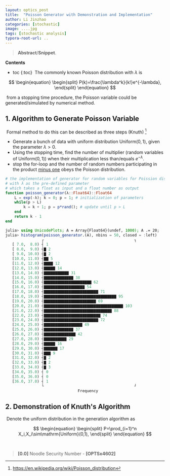 ```yaml
---
layout: optics_post
title:  "Poisson Generator with Demonstration and Implementation"
author: Li Jinzhao
categories: [stochastic]
image: ....jpg
tags: [stochastic analysis]
typora-root-url: ..
---
```

> **Abstract**/**Snippet**. 

**Contents**

* toc
{:toc}
​	The commonly known Poisson distribution with $\lambda$ is

$$
\begin{equation}
\begin{split}
P(k)=\frac{\lambda^k}{k!}e^{-\lambda},
\end{split}
\end{equation}
$$

​	from a stopping time procedure, the Poisson variable could be generated/simulated by numerical method.

## **1. Algorithm to Generate Poisson Variable**

​	Formal method to do this can be described as three steps (Knuth) [^1]

- Generate a bunch of data with uniform distribution $\mathrm{Uniform}(0,1)$, given the parameter $\lambda>0$.
- Using the stopping time, find the number of multiplier (random variables of $\mathrm{Uniform}(0,1)$) when their multiplication less than/equals $e^{-\lambda}$.
-  stop the for-loop and the number of random numbers participating in the product <u>minus one</u> obeys the Poisson distribution.



```julia
# the implementation of generator for random variables for Poission distribution
# with λ as the pre-defined parameter
# which takes a float as input and a float number as output
function poisson_generator(λ::Float64)::Float64
	L = exp(-λ); k = 0; p = 1; # initialization of parameters
	while(p > L)
		k = k + 1; p = p*rand(); # update until p > L
	end
	return k - 1
end
```









```julia
julia> using UnicodePlots; A = Array{Float64}(undef, 1000); A .= 20;
julia> histogram(poisson_generator.(A), nbins = 50, closed = :left)
                ┌                                        ┐
   [ 7.0,  8.0) ┤ 1
   [ 8.0,  9.0) ┤▇ 2
   [ 9.0, 10.0) ┤▇ 2
   [10.0, 11.0) ┤▇▇ 5
   [11.0, 12.0) ┤▇▇▇▇ 12
   [12.0, 13.0) ┤▇▇▇▇▇ 14
   [13.0, 14.0) ┤▇▇▇▇▇▇▇▇▇▇▇ 31
   [14.0, 15.0) ┤▇▇▇▇▇▇▇▇▇▇▇▇▇ 38
   [15.0, 16.0) ┤▇▇▇▇▇▇▇▇▇▇▇▇▇▇▇▇▇▇▇▇▇ 62
   [16.0, 17.0) ┤▇▇▇▇▇▇▇▇▇▇▇▇▇▇▇▇▇▇ 54
   [17.0, 18.0) ┤▇▇▇▇▇▇▇▇▇▇▇▇▇▇▇▇▇▇▇▇▇▇▇▇ 71
   [18.0, 19.0) ┤▇▇▇▇▇▇▇▇▇▇▇▇▇▇▇▇▇▇▇▇▇▇▇▇▇▇▇▇▇▇▇▇ 95
   [19.0, 20.0) ┤▇▇▇▇▇▇▇▇▇▇▇▇▇▇▇▇▇▇▇▇▇▇▇ 69
   [20.0, 21.0) ┤▇▇▇▇▇▇▇▇▇▇▇▇▇▇▇▇▇▇▇▇▇▇▇▇▇▇▇▇▇▇▇▇▇▇▇ 103
   [21.0, 22.0) ┤▇▇▇▇▇▇▇▇▇▇▇▇▇▇▇▇▇▇▇▇▇▇▇▇▇▇▇▇▇▇ 88
   [22.0, 23.0) ┤▇▇▇▇▇▇▇▇▇▇▇▇▇▇▇▇▇▇▇▇▇▇▇▇▇ 74
   [23.0, 24.0) ┤▇▇▇▇▇▇▇▇▇▇▇▇▇▇▇▇▇▇▇▇▇▇▇▇ 72
   [24.0, 25.0) ┤▇▇▇▇▇▇▇▇▇▇▇▇▇▇▇▇▇ 49
   [25.0, 26.0) ┤▇▇▇▇▇▇▇▇▇▇▇▇▇ 37
   [26.0, 27.0) ┤▇▇▇▇▇▇▇▇▇▇▇▇▇▇ 42
   [27.0, 28.0) ┤▇▇▇▇▇▇▇▇▇▇ 29
   [28.0, 29.0) ┤▇▇▇▇▇ 16
   [29.0, 30.0) ┤▇▇▇▇▇▇ 17
   [30.0, 31.0) ┤▇▇▇ 9
   [31.0, 32.0) ┤▇ 2
   [32.0, 33.0) ┤▇ 2
   [33.0, 34.0) ┤▇ 3
   [34.0, 35.0) ┤ 0
   [35.0, 36.0) ┤ 0
   [36.0, 37.0) ┤ 1
                └                                        ┘
                                Frequency
```





## **2. Demonstration of Knuth's Algorithm**

​	Denote the uniform distribution in the generation algorithm as

$$
\begin{equation}
\begin{split}
P=\prod_{i=1}^n X_i,X_i\sim\mathrm{Uniform}(0,1),
\end{split}
\end{equation}
$$

​	






> <span id="jump0">**[0.0]**</span> Noodle Security Number - **[OPTSx4602]**

[^1]: https://en.wikipedia.org/wiki/Poisson_distribution





